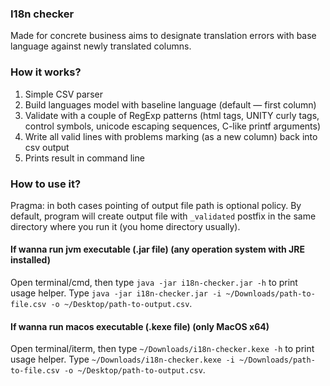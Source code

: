 ### I18n checker
Made for concrete business aims to designate translation errors with base language against newly translated columns.

### How it works?
1. Simple CSV parser
2. Build languages model with baseline language (default — first column)
3. Validate with a couple of RegExp patterns (html tags, UNITY curly tags, control symbols, unicode escaping sequences, C-like printf arguments)
4. Write all valid lines with problems marking (as a new column) back into csv output
5. Prints result in command line

### How to use it?
Pragma: in both cases pointing of output file path is optional policy. By default, program will create output file with `_validated` postfix in the same directory where you run it (you home directory usually).

#### If wanna run jvm executable (.jar file) (any operation system with JRE installed)
Open terminal/cmd, then type `java -jar i18n-checker.jar -h` to print usage helper.
Type `java -jar i18n-checker.jar -i ~/Downloads/path-to-file.csv -o ~/Desktop/path-to-output.csv`.

#### If wanna run macos executable (.kexe file) (only MacOS x64)
Open terminal/iterm, then type `~/Downloads/i18n-checker.kexe -h` to print usage helper.
Type `~/Downloads/i18n-checker.kexe -i ~/Downloads/path-to-file.csv -o ~/Desktop/path-to-output.csv`.


